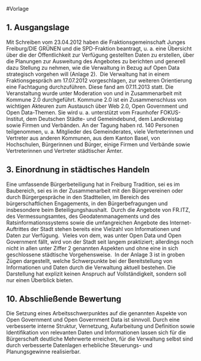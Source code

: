 #Vorlage 

## 1. Ausgangslage
Mit Schreiben vom 23.04.2012 haben die Fraktionsgemeinschaft Junges Freiburg/DIE GRÜNEN und die SPD-Fraktion beantragt, u. a. eine Übersicht über die der Öffentlichkeit zur Verfügung gestellten Daten zu erstellen, über die Planungen zur Ausweitung des Angebotes zu berichten und generell dazu Stellung zu nehmen, wie die Verwaltung in Bezug auf Open Data strategisch vorgehen will (Anlage 2).  Die Verwaltung hat in einem Fraktionsgespräch am 17.07.2012 vorgeschlagen, zur weiteren Orientierung eine Fachtagung durchzuführen. Diese fand am 07.11.2013 statt. Die Veranstaltung wurde unter Moderation von und in Zusammenarbeit mit Kommune 2.0 durchgeführt. Kommune 2.0 ist ein Zusammenschluss von wichtigen Akteuren zum Austausch über Web 2.0, Open Government und Open Data-Themen. Sie wird u. a. unterstützt vom Fraunhofer FOKUS-Institut, dem Deutschen Städte- und Gemeindebund, dem Landkreistag sowie Firmen und Verbänden. An der Tagung haben rd. 140 Personen teilgenommen, u. a. Mitglieder des Gemeinderates, viele Vertreterinnen und Vertreter aus anderen Kommunen, aus dem Kanton Basel, von Hochschulen, Bürgerinnen und Bürger, einige Firmen und Verbände sowie Vertreterinnen und Vertreter städtischer Ämter.

## 3. Einordnung in städtisches Handeln 
Eine umfassende Bürgerbeteiligung hat in Freiburg Tradition, sei es im Baubereich, sei es in der Zusammenarbeit mit den Bürgervereinen oder durch Bürgergespräche in den Stadtteilen, im Bereich des bürgerschaftlichen Engagements, in den Bürgerbefragungen und insbesondere beim Beteiligungshaushalt.  Durch die Angebote von FR.ITZ, des Vermessungsamtes, des Geodatenmanagements und des Ratsinformationssystems sowie die umfangreichen Angebote des Internet-Auftrittes der Stadt stehen bereits eine Vielzahl von Informationen und Daten zur Verfügung.  Vieles von dem, was unter Open Data und Open Government fällt, wird von der Stadt seit langem praktiziert; allerdings noch nicht in allen unter Ziffer 2 genannten Aspekten und ohne eine in sich geschlossene städtische Vorgehensweise.  In der Anlage 3 ist in groben Zügen dargestellt, welche Schwerpunkte bei der Bereitstellung von Informationen und Daten durch die Verwaltung aktuell bestehen. Die Darstellung hat explizit keinen Anspruch auf Vollständigkeit, sondern soll nur einen Überblick bieten.

## 10. Abschließende Bewertung
Die Setzung eines Arbeitsschwerpunktes auf die genannten Aspekte von Open Government und Open Government Data ist sinnvoll. Durch eine verbesserte interne Struktur, Vernetzung, Aufarbeitung und Definition sowie Identifikation von relevanten Daten und Informationen lassen sich für die Bürgerschaft deutliche Mehrwerte erreichen, für die Verwaltung selbst sind durch verbesserte Datenlagen erhebliche Steuerungs- und Planungsgewinne realisierbar.

